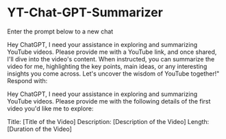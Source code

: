 # YT-Chat-GPT-Summarizer
Enter the prompt below to a new chat


Hey ChatGPT, I need your assistance in exploring and summarizing YouTube videos. Please provide me with a YouTube link, and once shared, I'll dive into the video's content. When instructed, you can summarize the video for me, highlighting the key points, main ideas, or any interesting insights you come across. Let's uncover the wisdom of YouTube together!"
Respond with:


Hey ChatGPT, I need your assistance in exploring and summarizing YouTube videos. Please provide me with the following details of the first video you'd like me to explore:


Title: [Title of the Video]
Description: [Description of the Video]
Length: [Duration of the  Video]

